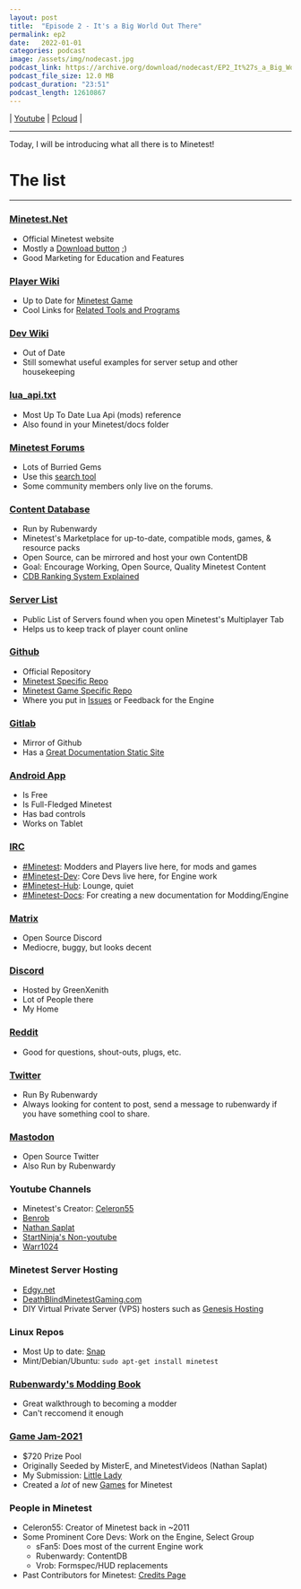 ```yaml
---
layout: post
title:  "Episode 2 - It's a Big World Out There"
permalink: ep2
date:   2022-01-01
categories: podcast
image: /assets/img/nodecast.jpg
podcast_link: https://archive.org/download/nodecast/EP2_It%27s_a_Big_World_Out_There.mp3
podcast_file_size: 12.0 MB
podcast_duration: "23:51"
podcast_length: 12610867
---
```


| [Youtube](https://www.youtube.com/watch?v=boGcB4H5-WA) | [Pcloud](https://u.pcloud.link/publink/show?code=XZQYoaXZ1VLNWFBUtDRIpg7GOdaj3JHT2Hyy) |

________

Today, I will be introducing what all there is to Minetest!

# The list
_____________________________

### [Minetest.Net](https://www.minetest.net/)
- Official Minetest website
- Mostly a [Download button](https://www.minetest.net/downloads/) ;)
- Good Marketing for Education and Features

### [Player Wiki](https://wiki.minetest.net/Main_Page)
- Up to Date for [Minetest Game](https://github.com/minetest/minetest_game)
- Cool Links for [Related Tools and Programs](https://dev.minetest.net/Development_Tools)

### [Dev Wiki](https://dev.minetest.net/Main_Page)
- Out of Date
- Still somewhat useful examples for server setup and other housekeeping

### [lua_api.txt](https://github.com/minetest/minetest/blob/master/doc/lua_api.txt)
- Most Up To Date Lua Api (mods) reference
- Also found in your Minetest/docs folder

### [Minetest Forums](https://forum.minetest.net/)
- Lots of Burried Gems
- Use this [search tool](https://krock-works.uk.to/minetest/modSearch.php)
- Some community members only live on the forums.

### [Content Database](https://content.minetest.net/)
- Run by Rubenwardy
- Minetest's Marketplace for up-to-date, compatible mods, games, & resource packs
- Open Source, can be mirrored and host your own ContentDB
- Goal: Encourage Working, Open Source, Quality Minetest Content
- [CDB Ranking System Explained](https://content.minetest.net/help/top_packages/)

### [Server List](https://www.minetest.net/servers/)
- Public List of Servers found when you open Minetest's Multiplayer Tab
- Helps us to keep track of player count online

### [Github](https://github.com/minetest)
- Official Repository
- [Minetest Specific Repo](https://github.com/minetest/minetest/)
- [Minetest Game Specific Repo](https://github.com/minetest/minetest_game)
- Where you put in [Issues](https://github.com/minetest/minetest/issues) or Feedback for the Engine

### [Gitlab](https://gitlab.com/minetest)
- Mirror of Github
- Has a [Great Documentation Static Site](https://minetest.gitlab.io/minetest/)

### [Android App](https://play.google.com/store/apps/details?id=net.minetest.minetest&hl=en_US&gl=US)
- Is Free
- Is Full-Fledged Minetest
- Has bad controls
- Works on Tablet

### [IRC](https://wiki.minetest.net/IRC)
- [#Minetest](https://web.libera.chat/#minetest): Modders and Players live here, for mods and games
- [#Minetest-Dev](https://web.libera.chat/#minetest-dev): Core Devs live here, for Engine work
- [#Minetest-Hub](https://web.libera.chat/#minetest-hub): Lounge, quiet
- [#Minetest-Docs](https://web.libera.chat/#minetest-docs): For creating a new documentation for Modding/Engine

### [Matrix](https://matrix.to/#/+minetest:tchncs.de)
- Open Source Discord
- Mediocre, buggy, but looks decent

### [Discord](https://discord.gg/minetest)
- Hosted by GreenXenith
- Lot of People there
- My Home

### [Reddit](https://reddit.com/r/minetest/)
- Good for questions, shout-outs, plugs, etc. 

### [Twitter](https://twitter.com/MinetestProject)
- Run By Rubenwardy
- Always looking for content to post, send a message to rubenwardy if you have something cool to share.

### [Mastodon](https://fosstodon.org/@Minetest)
- Open Source Twitter
- Also Run by Rubenwardy

### Youtube Channels
- Minetest's Creator: [Celeron55](https://www.youtube.com/channel/UCs_yfQOxLRDy_rsSQx3P8PA)
- [Benrob](https://www.youtube.com/channel/UCPk4KLnvUNb2SJQKBu0t6_w)
- [Nathan Saplat](https://www.youtube.com/c/NathanSalapat)
- [StartNinja's Non-youtube](https://rumble.com/user/AlfaroGaming)
- [Warr1024](https://www.youtube.com/channel/UC9oW0Q2EAtk-VkloQO-bwHQ)

### Minetest Server Hosting
- [Edgy.net](https://edgy1.net/)
- [DeathBlindMinetestGaming.com](https://deafblindminetestgaming.com/)
- DIY Virtual Private Server (VPS) hosters such as [Genesis Hosting](https://genesishosting.com/)

### Linux Repos
- Most Up to date: [Snap](https://snapcraft.io/minetest)
- Mint/Debian/Ubuntu: `sudo apt-get install minetest`

### [Rubenwardy's Modding Book](https://rubenwardy.com/minetest_modding_book/en/index.html)
- Great walkthrough to becoming a modder
- Can't reccomend it enough

### [Game Jam-2021](https://forum.minetest.net/viewtopic.php?t=27512)
- $720 Prize Pool
- Originally Seeded by MisterE, and MinetestVideos (Nathan Saplat)
- My Submission: [Little Lady](https://content.minetest.net/packages/Just_Visiting/littlelady/)
- Created a *lot* of new [Games](https://content.minetest.net/packages/?type=game) for Minetest

### People in Minetest
- Celeron55: Creator of Minetest back in ~2011
- Some Prominent Core Devs: Work on the Engine, Select Group
    - sFan5: Does most of the current Engine work
    - Rubenwardy: ContentDB
    - Vrob: Formspec/HUD replacements
- Past Contributors for Minetest: [Credits Page](https://www.minetest.net/credits/)
